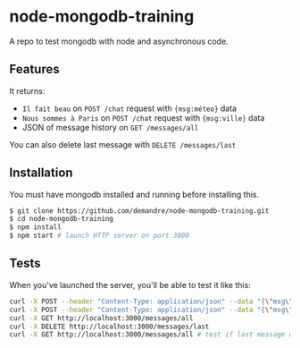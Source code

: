 # node-mongodb-training

A repo to test mongodb with node and asynchronous code.

## Features

It returns:
 - `Il fait beau` on `POST /chat` request with `{msg:méteo}` data
 - `Nous sommes à Paris` on `POST /chat` request with `{msg:ville}` data
 - JSON of message history on `GET /messages/all`
 
You can also delete last message with `DELETE /messages/last`

## Installation

You must have mongodb installed and running before installing this.

```sh
$ git clone https://github.com/demandre/node-mongodb-training.git
$ cd node-mongodb-training
$ npm install
$ npm start # launch HTTP server on port 3000
```

## Tests

When you've launched the server, you'll be able to test it like this:

```sh
curl -X POST --header "Content-Type: application/json" --data "{\"msg\":\"ville\"}" http://localhost:3000/chat
curl -X POST --header "Content-Type: application/json" --data "{\"msg\":\"météo\"}" http://localhost:3000/chat 
curl -X GET http://localhost:3000/messages/all
curl -X DELETE http://localhost:3000/messages/last 
curl -X GET http://localhost:3000/messages/all # test if last message was removed
```
